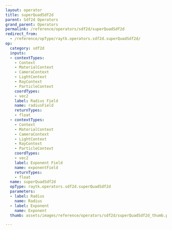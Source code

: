 ```yaml
---
layout: operator
title: superQuadSdf2d
parent: Sdf2d Operators
grand_parent: Operators
permalink: /reference/operators/sdf2d/superQuadSdf2d
redirect_from:
  - /reference/opType/raytk.operators.sdf2d.superQuadSdf2d/
op:
  category: sdf2d
  inputs:
  - contextTypes:
    - Context
    - MaterialContext
    - CameraContext
    - LightContext
    - RayContext
    - ParticleContext
    coordTypes:
    - vec2
    label: Radius Field
    name: radiusField
    returnTypes:
    - float
  - contextTypes:
    - Context
    - MaterialContext
    - CameraContext
    - LightContext
    - RayContext
    - ParticleContext
    coordTypes:
    - vec2
    label: Exponent Field
    name: exponentField
    returnTypes:
    - float
  name: superQuadSdf2d
  opType: raytk.operators.sdf2d.superQuadSdf2d
  parameters:
  - label: Radius
    name: Radius
  - label: Exponent
    name: Exponent
  thumb: assets/images/reference/operators/sdf2d/superQuadSdf2d_thumb.png

---
```

